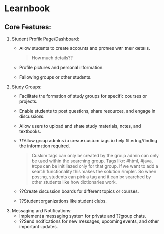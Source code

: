 # Learnbook

## Core Features:

1. Student Profile Page/Dashboard:
    - Allow students to create accounts and profiles with their details.
        
        > How much details??
        > 
    - Profile pictures and personal information.
    - Fallowing groups or other students.
2. Study Groups:
    - Facilitate the formation of study groups for specific courses or projects.
    - Enable students to post questions, share resources, and engage in discussions.
    - Allow users to upload and share study materials, notes, and textbooks.
    - ??Allow group admins to create custom tags to help filtering/finding the information required.
        
        > Custom tags can only be created by the group admin can only be used within the searching group. Tags like: #html, #java, #cpu can be initiliazed only for that group. If we want to add a search functionality this makes the solution simpler. So when posting, students can pick a tag and it can be searched by other students like how dictionaries work.
        > 
    - ??Create discussion boards for different topics or courses.
    - ??Student organizations like student clubs.
3. Messaging and Notifications:
    - Implement a messaging system for private and ??group chats.
    - ??Send notifications for new messages, upcoming events, and other important updates.
